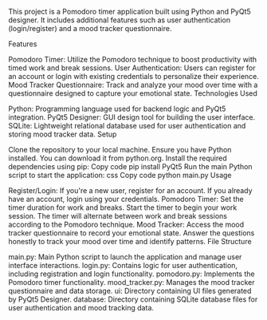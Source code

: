 This project is a Pomodoro timer application built using Python and PyQt5 designer. It includes additional features such as user authentication (login/register) and a mood tracker questionnaire.

Features

Pomodoro Timer: Utilize the Pomodoro technique to boost productivity with timed work and break sessions.
User Authentication: Users can register for an account or login with existing credentials to personalize their experience.
Mood Tracker Questionnaire: Track and analyze your mood over time with a questionnaire designed to capture your emotional state.
Technologies Used

Python: Programming language used for backend logic and PyQt5 integration.
PyQt5 Designer: GUI design tool for building the user interface.
SQLite: Lightweight relational database used for user authentication and storing mood tracker data.
Setup

Clone the repository to your local machine.
Ensure you have Python installed. You can download it from python.org.
Install the required dependencies using pip:
Copy code
pip install PyQt5
Run the main Python script to start the application:
css
Copy code
python main.py
Usage

Register/Login: If you're a new user, register for an account. If you already have an account, login using your credentials.
Pomodoro Timer: Set the timer duration for work and breaks. Start the timer to begin your work session. The timer will alternate between work and break sessions according to the Pomodoro technique.
Mood Tracker: Access the mood tracker questionnaire to record your emotional state. Answer the questions honestly to track your mood over time and identify patterns.
File Structure

main.py: Main Python script to launch the application and manage user interface interactions.
login.py: Contains logic for user authentication, including registration and login functionality.
pomodoro.py: Implements the Pomodoro timer functionality.
mood_tracker.py: Manages the mood tracker questionnaire and data storage.
ui: Directory containing UI files generated by PyQt5 Designer.
database: Directory containing SQLite database files for user authentication and mood tracking data.
